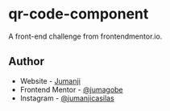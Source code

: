 # qr-code-component
A front-end challenge from frontendmentor.io.

## Author
- Website - [Jumanji](https://www.jumanjigobez.github.io)
- Frontend Mentor - [@jumagobe](https://www.frontendmentor.io/profile/jumagobe)
- Instagram - [@jumanjicasilas](https://www.instagram.com/jumanjicasilas)
